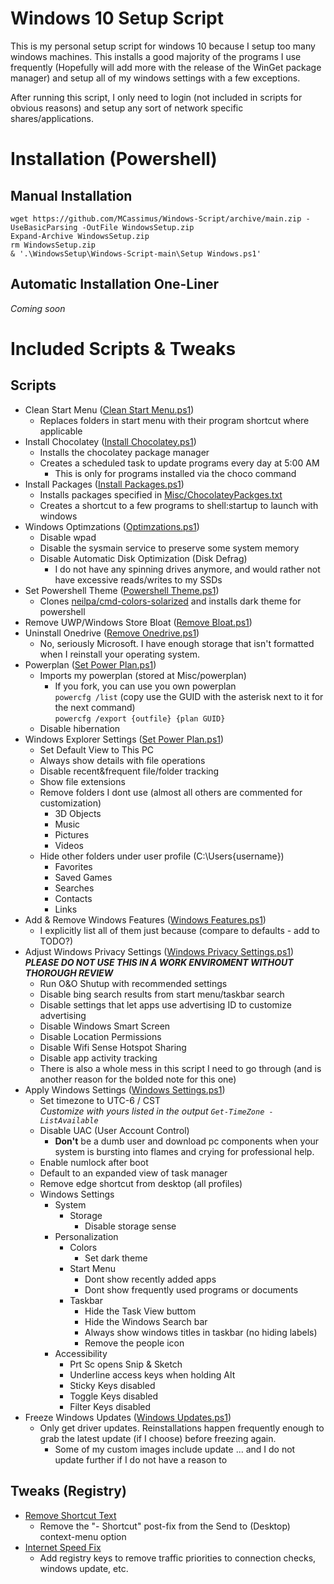 # Windows 10 Setup Script
This is my personal setup script for windows 10 because I setup too many windows machines. This installs a good majority of the programs I use frequently (Hopefully will add more with the release of the WinGet package manager) and setup all of my windows settings with a few exceptions.  

After running this script, I only need to login (not included in scripts for obvious reasons) and setup any sort of network specific shares/applications.

# Installation (Powershell)
## Manual Installation
`wget https://github.com/MCassimus/Windows-Script/archive/main.zip -UseBasicParsing -OutFile WindowsSetup.zip`  
`Expand-Archive WindowsSetup.zip`  
`rm WindowsSetup.zip`  
`& '.\WindowsSetup\Windows-Script-main\Setup Windows.ps1'`  

## Automatic Installation One-Liner 
*Coming soon*  

# Included Scripts & Tweaks
## Scripts
- Clean Start Menu ([Clean Start Menu.ps1](https://github.com/MCassimus/Windows-Script/blob/main/Scripts/Clean%20Start%20Menu.ps1))
	- Replaces folders in start menu with their program shortcut where applicable
- Install Chocolatey ([Install Chocolatey.ps1](https://github.com/MCassimus/Windows-Script/blob/main/Scripts/Install%20Chocolatey.ps1))
	- Installs the chocolatey package manager
	- Creates a scheduled task to update programs every day at 5:00 AM
		- This is only for programs installed via the choco command
- Install Packages ([Install Packages.ps1](https://github.com/MCassimus/Windows-Script/blob/main/Scripts/Install%20Packages.ps1))
	- Installs packages specified in [Misc/ChocolateyPackges.txt](https://github.com/MCassimus/Windows-Script/blob/main/Misc/ChocolateyPackages.txt)
	- Creates a shortcut to a few programs to shell:startup to launch with windows
- Windows Optimzations ([Optimzations.ps1](https://github.com/MCassimus/Windows-Script/blob/main/Scripts/Optimizations.ps1))
	- Disable wpad
	- Disable the sysmain service to preserve some system memory
	- Disable Automatic Disk Optimization (Disk Defrag)
		- I do not have any spinning drives anymore, and would rather not have excessive reads/writes to my SSDs
- Set Powershell Theme ([Powershell Theme.ps1](https://github.com/MCassimus/Windows-Script/blob/main/Scripts/Powershell%20Theme.ps1))
	- Clones [neilpa/cmd-colors-solarized](https://github.com/neilpa/cmd-colors-solarized) and installs dark theme for powershell
- Remove UWP/Windows Store Bloat ([Remove Bloat.ps1](https://github.com/MCassimus/Windows-Script/blob/main/Scripts/Remove%20Bloat.ps1))
- Uninstall Onedrive ([Remove Onedrive.ps1](https://github.com/MCassimus/Windows-Script/blob/main/Scripts/Remove%20Onedrive.ps1))
	- No, seriously Microsoft. I have enough storage that isn't formatted when I reinstall your operating system.
- Powerplan ([Set Power Plan.ps1](https://github.com/MCassimus/Windows-Script/blob/main/Scripts/Set%20Power%20Plan.ps1))
	- Imports my powerplan (stored at Misc/powerplan)
		- If you fork, you can use you own powerplan  
		`powercfg /list` (copy use the GUID with the asterisk next to it for the next command)  
		`powercfg /export {outfile} {plan GUID}`
	- Disable hibernation
- Windows Explorer Settings ([Set Power Plan.ps1](https://github.com/MCassimus/Windows-Script/blob/main/Scripts/Windows%20Explorer%20Settings.ps1))
	- Set Default View to This PC
	- Always show details with file operations
	- Disable recent&frequent file/folder tracking
	- Show file extensions
	- Remove folders I dont use (almost all others are commented for customization)
		- 3D Objects
		- Music
		- Pictures
		- Videos
	- Hide other folders under user profile (C:\Users\{username}\)
		- Favorites
		- Saved Games
		- Searches
		- Contacts
		- Links
- Add & Remove Windows Features ([Windows Features.ps1](https://github.com/MCassimus/Windows-Script/blob/main/Scripts/Windows%20Features.ps1))
	- I explicitly list all of them just because (compare to defaults - add to TODO?)
- Adjust Windows Privacy Settings ([Windows Privacy Settings.ps1](https://github.com/MCassimus/Windows-Script/blob/main/Scripts/Windows%20Privacy%20Settings.ps1)) ***PLEASE DO NOT USE THIS IN A WORK ENVIROMENT WITHOUT THOROUGH REVIEW***
	- Run O&O Shutup with recommended settings
	- Disable bing search results from start menu/taskbar search
	- Disable settings that let apps use advertising ID to customize advertising
	- Disable Windows Smart Screen
	- Disable Location Permissions
	- Disable Wifi Sense Hotspot Sharing
	- Disable app activity tracking
	- There is also a whole mess in this script I need to go through (and is another reason for the bolded note for this one)
- Apply Windows Settings ([Windows Settings.ps1](https://github.com/MCassimus/Windows-Script/blob/main/Scripts/Windows%20Settings.ps1))
	- Set timezone to UTC-6 / CST  
	*Customize with yours listed in the output `Get-TimeZone -ListAvailable`*
	- Disable UAC (User Account Control)
		- **Don't** be a dumb user and download pc components when your system is bursting into flames and crying for professional help. 
	- Enable numlock after boot
	- Default to an expanded view of task manager
	- Remove edge shortcut from desktop (all profiles)
	- Windows Settings 
		- System
			- Storage
				- Disable storage sense
		- Personalization
			- Colors
				- Set dark theme
			- Start Menu
				- Dont show recently added apps
				- Dont show frequently used programs or documents
			- Taskbar
				- Hide the Task View buttom
				- Hide the Windows Search bar
				- Always show windows titles in taskbar (no hiding labels)
				- Remove the people icon
		- Accessibility
			- Prt Sc opens Snip & Sketch
			- Underline access keys when holding Alt
			- Sticky Keys disabled
			- Toggle Keys disabled
			- Filter Keys disabled
- Freeze Windows Updates ([Windows Updates.ps1](https://github.com/MCassimus/Windows-Script/blob/main/Scripts/Windows%20Updates.ps1))
	- Only get driver updates. Reinstallations happen frequently enough to grab the latest update (if I choose) before freezing again. 
		- Some of my custom images include update ... and I do not update further if I do not have a reason to

## Tweaks (Registry)
- [Remove Shortcut Text](https://github.com/MCassimus/Windows-Script/blob/main/Registry%20Keys/Remove%20Shortcut%20Text.reg)
	- Remove the "- Shortcut" post-fix from the Send to (Desktop) context-menu option
- [Internet Speed Fix](https://github.com/MCassimus/Windows-Script/blob/main/Registry%20Keys/Internet%20Speed%20Fix.reg)
	- Add registry keys to remove traffic priorities to connection checks, windows update, etc. 
